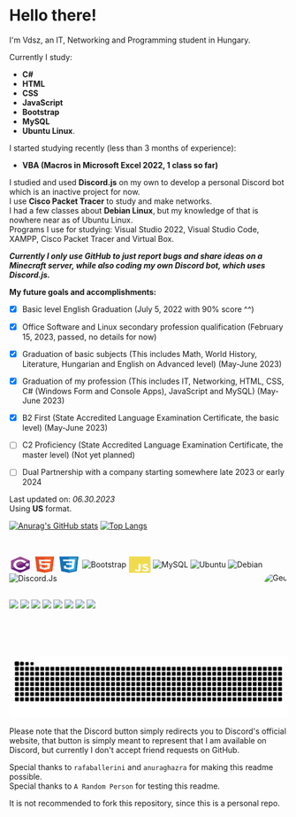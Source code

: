 # Hello there! 

I'm Vdsz, an IT, Networking and Programming student in Hungary.  
  
Currently I study: 
- **C#**
- **HTML**
- **CSS**
- **JavaScript** 
- **Bootstrap**
- **MySQL**
- **Ubuntu Linux**.

I started studying recently (less than 3 months of experience):

- **VBA (Macros in Microsoft Excel 2022, 1 class so far)**

I studied and used **Discord.js** on my own to develop a personal Discord bot which is an inactive project for now.  
I use **Cisco Packet Tracer** to study and make networks.    
I had a few classes about **Debian Linux**, but my knowledge of that is nowhere near as of Ubuntu Linux.  
Programs I use for studying: Visual Studio 2022, Visual Studio Code, XAMPP, Cisco Packet Tracer and Virtual Box.  

***Currently I only use GitHub to just report bugs and share ideas on a Minecraft server, while also coding my own Discord bot, which uses Discord.js.***  

**My future goals and accomplishments:**
- [x] Basic level English Graduation (July 5, 2022 with 90% score ^^)
- [x] Office Software and Linux secondary profession qualification (February 15, 2023, passed, no details for now)
- [x] Graduation of basic subjects (This includes Math, World History, Literature, Hungarian and English on Advanced level) (May-June 2023)
- [x] Graduation of my profession (This includes IT, Networking, HTML, CSS, C# (Windows Form and Console Apps), JavaScript and MySQL) (May-June 2023)
- [x] B2 First (State Accredited Language Examination Certificate, the basic level) (May-June 2023)
- [ ] C2 Proficiency (State Accredited Language Examination Certificate, the master level) (Not yet planned)
- [ ] Dual Partnership with a company starting somewhere late 2023 or early 2024

 
Last updated on: *06.30.2023*  
Using **US** format.  



  [![Anurag's GitHub stats](https://github-readme-stats.vercel.app/api?username=VdszHun&show_icons=true&count_private=true&theme=tokyonight)](https://github.com/anuraghazra/github-readme-stats)
  [![Top Langs](https://github-readme-stats.vercel.app/api/top-langs/?username=VdszHun&show_icons=true&count_private=true&theme=tokyonight&layout=compact)](https://github.com/anuraghazra/github-readme-stats)

##

<div style="display: inline_block"><br>
  <img align="center" alt="C#" height="30" width="40" src="https://raw.githubusercontent.com/devicons/devicon/master/icons/csharp/csharp-original.svg">
  <img align="center" alt="HTML5" height="30" width="40" src="https://raw.githubusercontent.com/devicons/devicon/master/icons/html5/html5-original.svg">
  <img align="center" alt="CSS3" height="30" width="40" src="https://raw.githubusercontent.com/devicons/devicon/master/icons/css3/css3-original.svg">
  <img align="center" alt="Bootstrap" height="30" width="40" src="https://cdn.jsdelivr.net/gh/devicons/devicon/icons/bootstrap/bootstrap-original.svg" />
  <img align="center" alt="JavaScript" height="30" width="40" src="https://raw.githubusercontent.com/devicons/devicon/master/icons/javascript/javascript-plain.svg">
  <img align="center" alt="MySQL" height="30" width="40" src="https://cdn.jsdelivr.net/gh/devicons/devicon/icons/mysql/mysql-original-wordmark.svg" />
  <img align="center" alt="Ubuntu" height="30" width="40" src="https://cdn.jsdelivr.net/gh/devicons/devicon/icons/ubuntu/ubuntu-plain.svg" />
  <img align="center" alt="Debian" height="30" width="40" src="https://cdn.jsdelivr.net/gh/devicons/devicon/icons/debian/debian-original-wordmark.svg" />
  <img align="center" alt="Discord.Js" height="30" width="40" src="https://cdn.jsdelivr.net/gh/devicons/devicon/icons/discordjs/discordjs-original.svg" />
  <img align="right"  alt="Geo" height="150" style="border-radius:50px;" src="https://media.discordapp.net/attachments/804315558421594123/981292251185569823/gwain-saga-gs.gif">  
</div>

##

<div> 
  <a href="https://www.youtube.com/channel/UCvOiRMvGy7ytuZrodpQmXnA/" target="_blank"><img src="https://img.shields.io/badge/YouTube-FF0000?style=for-the-badge&logo=youtube&logoColor=white" target="_blank"></a>
 	<a href="https://www.twitch.tv/vdszhun" target="_blank"><img src="https://img.shields.io/badge/Twitch-9146FF?style=for-the-badge&logo=twitch&logoColor=white" target="_blank"></a>
 <a href="https://discord.com/" target="_blank"><img src="https://img.shields.io/badge/Discord-7289DA?style=for-the-badge&logo=discord&logoColor=white" target="_blank"></a> 
  <a href = "blank"><img src="https://img.shields.io/badge/-Gmail-%23333?style=for-the-badge&logo=gmail&logoColor=white" target="_blank"></a>
  <a href = "https://www.reddit.com/user/VdszHun"><img src="https://img.shields.io/badge/Reddit-FF4500?style=for-the-badge&logo=reddit&logoColor=white" target="_blank"></a>
  <a href = "https://twitter.com/VdszHun"><img src="https://img.shields.io/badge/Twitter-1DA1F2?style=for-the-badge&logo=twitter&logoColor=white" target="_blank"></a>
  <a href = "https://open.spotify.com/user/uysy7imb8zbz1kyi5ynrdt6mr"><img src="https://img.shields.io/badge/Spotify-1ED760?&style=for-the-badge&logo=spotify&logoColor=white" target="_blank"></a>
  <a href = "https://soundcloud.com/user-992830942"><img src="https://img.shields.io/badge/SoundCloud-FF3300?style=for-the-badge&logo=soundcloud&logoColor=white" target="_blank"></a>
  
  ![Snake animation](https://github.com/VdszHun/VdszHun/blob/output/github-contribution-grid-snake.svg)
  
</div>
  
Please note that the Discord button simply redirects you to Discord's official website, that button is simply meant to represent that I am available on Discord, but currently I don't accept friend requests on GitHub.  
 
Special thanks to `rafaballerini` and `anuraghazra` for making this readme possible.  
Special thanks to `A Random Person` for testing this readme.  
  
It is not recommended to fork this repository, since this is a personal repo.  
